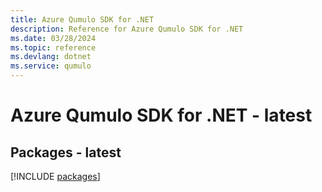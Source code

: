 ```yaml
---
title: Azure Qumulo SDK for .NET
description: Reference for Azure Qumulo SDK for .NET
ms.date: 03/28/2024
ms.topic: reference
ms.devlang: dotnet
ms.service: qumulo
---
```

# Azure Qumulo SDK for .NET - latest
## Packages - latest
[!INCLUDE [packages](qumulo-index.md)]